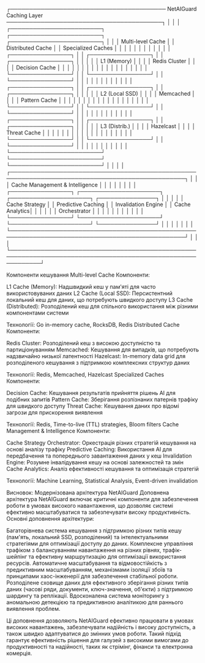 ┌───────────────────────────────────────── NetAIGuard Caching Layer ─────────────────────────────────────────┐
│                                                                                                            │
│  ┌────────────────────────┐    ┌────────────────────────┐    ┌────────────────────────┐                   │
│  │  Multi-level Cache     │    │  Distributed Cache     │    │  Specialized Caches    │                   │
│  │                        │    │                        │    │                        │                   │
│  │  ┌────────────────┐    │    │  ┌────────────────┐    │    │  ┌────────────────┐    │                   │
│  │  │ L1 (Memory)    │    │    │  │ Redis Cluster  │    │    │  │ Decision Cache │    │                   │
│  │  │                │    │    │  │                │    │    │  │                │    │                   │
│  │  └────────────────┘    │    │  └────────────────┘    │    │  └────────────────┘    │                   │
│  │                        │    │                        │    │                        │                   │
│  │  ┌────────────────┐    │    │  ┌────────────────┐    │    │  ┌────────────────┐    │                   │
│  │  │ L2 (Local SSD) │    │    │  │ Memcached      │    │    │  │ Pattern Cache  │    │                   │
│  │  │                │    │    │  │                │    │    │  │                │    │                   │
│  │  └────────────────┘    │    │  └────────────────┘    │    │  └────────────────┘    │                   │
│  │                        │    │                        │    │                        │                   │
│  │  ┌────────────────┐    │    │  ┌────────────────┐    │    │  ┌────────────────┐    │                   │
│  │  │ L3 (Distrib.)  │    │    │  │ Hazelcast      │    │    │  │ Threat Cache   │    │                   │
│  │  │                │    │    │  │                │    │    │  │                │    │                   │
│  │  └────────────────┘    │    │  └────────────────┘    │    │  └────────────────┘    │                   │
│  │                        │    │                        │    │                        │                   │
│  └────────────────────────┘    └────────────────────────┘    └────────────────────────┘                   │
│                                                                                                            │
│  ┌────────────────────────────────────────────────────────────────────────────────────────────────┐       │
│  │                                  Cache Management & Intelligence                                │       │
│  │                                                                                                │       │
│  │  ┌────────────────┐    ┌─────────────────────┐    ┌─────────────────────┐    ┌───────────────┐ │       │
│  │  │ Cache Strategy │    │ Predictive Caching  │    │ Invalidation Engine │    │ Cache Analytics│ │       │
│  │  │ Orchestrator   │    │                     │    │                     │    │                │ │       │
│  │  └────────────────┘    └─────────────────────┘    └─────────────────────┘    └───────────────┘ │       │
│  │                                                                                                │       │
│  └────────────────────────────────────────────────────────────────────────────────────────────────┘       │
│                                                                                                            │
└────────────────────────────────────────────────────────────────────────────────────────────────────────────┘

Компоненти кешування
Multi-level Cache
Компоненти:

L1 Cache (Memory): Надшвидкий кеш у пам'яті для часто використовуваних даних
L2 Cache (Local SSD): Персистентний локальний кеш для даних, що потребують швидкого доступу
L3 Cache (Distributed): Розподілений кеш для спільного використання між різними компонентами системи

Технології: Go in-memory cache, RocksDB, Redis
Distributed Cache
Компоненти:

Redis Cluster: Розподілений кеш з високою доступністю та партиціонуванням
Memcached: Кешування для випадків, що потребують надзвичайно низької латентності
Hazelcast: In-memory data grid для розподіленого кешування з підтримкою комплексних структур даних

Технології: Redis, Memcached, Hazelcast
Specialized Caches
Компоненти:

Decision Cache: Кешування результатів прийняття рішень AI для подібних запитів
Pattern Cache: Зберігання розпізнаних патернів трафіку для швидкого доступу
Threat Cache: Кешування даних про відомі загрози для прискорення виявлення

Технології: Redis, Time-to-live (TTL) strategies, Bloom filters
Cache Management & Intelligence
Компоненти:

Cache Strategy Orchestrator: Оркестрація різних стратегій кешування на основі аналізу трафіку
Predictive Caching: Використання AI для передбачення та попереднього завантаження даних у кеш
Invalidation Engine: Розумне інвалідування кешу на основі залежностей та змін
Cache Analytics: Аналіз ефективності кешування та оптимізація стратегій

Технології: Machine Learning, Statistical Analysis, Event-driven invalidation

Висновок: Модернізована архітектура NetAIGuard
Доповнена архітектура NetAIGuard включає критичні компоненти для забезпечення роботи в умовах високого навантаження, що дозволяє системі ефективно масштабуватися та забезпечувати високу продуктивність.
Основні доповнення архітектури:

Багаторівнева система кешування з підтримкою різних типів кешу (пам'ять, локальний SSD, розподілений) та інтелектуальними стратегіями для оптимізації доступу до даних.
Комплексне управління трафіком з балансуванням навантаження на різних рівнях, трафік-шейпінг та ефективну маршрутизацію для оптимізації використання ресурсів.
Автоматичне масштабування та відмовостійкість з предиктивним масштабуванням, механізмами ізоляції збоїв та принципами хаос-інженерії для забезпечення стабільної роботи.
Розподілене сховище даних для ефективного зберігання різних типів даних (часові ряди, документи, ключ-значення, об'єкти) з підтримкою шардингу та реплікації.
Вдосконалена система моніторингу з аномальною детекцією та предиктивною аналітикою для раннього виявлення проблем.

Ці доповнення дозволяють NetAIGuard ефективно працювати в умовах високих навантажень, забезпечувати надійність і високу доступність, а також швидко адаптуватися до змінних умов роботи. Такий підхід гарантує ефективність рішення для галузей з високими вимогами до продуктивності та надійності, таких як стрімінг, фінанси та електронна комерція.